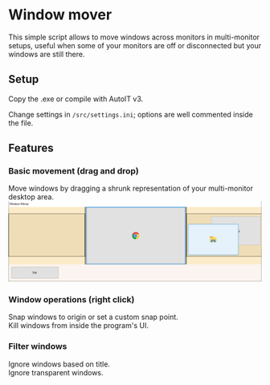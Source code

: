 # Window mover
This simple script allows to move windows across monitors in multi-monitor setups, useful when some of your monitors are off or disconnected but your windows are still there.

## Setup
Copy the .exe or compile with AutoIT v3.

Change settings in `/src/settings.ini`; options are well commented inside the file.

## Features
### Basic movement (drag and drop)
Move windows by dragging a shrunk representation of your multi-monitor desktop area.
![ui](https://raw.githubusercontent.com/loris2222/window-mover/master/images/mainUI.png) 

### Window operations (right click)
Snap windows to origin or set a custom snap point.  
Kill windows from inside the program's UI.

### Filter windows
Ignore windows based on title.  
Ignore transparent windows.  
